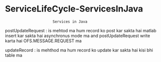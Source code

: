 # ServiceLifeCycle-ServicesInJava
                          Services in Java

postUpdateRequest : is mehtod ma hum record ko post kar sakta hai matlab insert kar sakta hai asynchronus mode ma  and postUpdateRequest  write karta hai OFS.MESSAGE.REQUEST ma


updateRecord       : is mehthod ma hum record ko update kar sakta hai kisi bhi table ma
